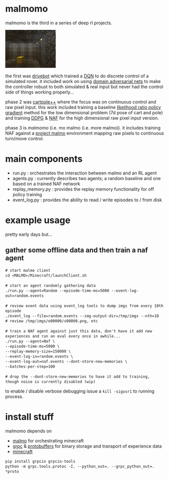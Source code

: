 # malmomo

malmomo is the third in a series of deep rl projects.

![eg_rollout](eg_rollout.gif)

the first was [drivebot](http://matpalm.com/blog/drivebot/) which trained a [DQN](https://www.cs.toronto.edu/~vmnih/docs/dqn.pdf)
to do discrete control of a simulated rover. it included work on using [domain adversarial nets](https://arxiv.org/abs/1505.07818)
to make the controller robust to both simulated & real input but never had the control side of things working properly...

phase 2 was [cartpole++](https://github.com/matpalm/cartpoleplusplus) where the focus was on continuous control and raw pixel
input. this work included training a baseline [likelihood ratio policy gradient](http://www-anw.cs.umass.edu/~barto/courses/cs687/Policy%20Gradient-printable.pdf)
method for the low dimensional problem (7d pose of cart and pole) and training [DDPG](https://arxiv.org/abs/1509.02971) &
[NAF](https://arxiv.org/abs/1603.00748) for the high dimensional raw pixel input version.

phase 3 is *malmomo* (i.e. mo malmo (i.e. more malmo)). it includes training NAF against a [project malmo](https://github.com/Microsoft/malmo)
environment mapping raw pixels to continuous turn/move control. 

# main components

* run.py : orchestrates the interaction between malmo and an RL agent
* agents.py : currently describes two agents; a random baseline and one based on a trained NAF network
* replay_memory.py : provides the replay memory functionality for off policy training
* event_log.py : provides the ability to read / write episodes to / from disk

# example usage

pretty early days but...

## gather some offline data and then train a naf agent 

```
# start malmo client
cd <MALMO>/Minecraft/launchClient.sh

# start an agent randomly gathering data
./run.py --agent=Random --episode-time-ms=5000 --event-log-out=random.events

# review event data using event_log tools to dump imgs from every 10th episode
./event_log --file=random.events --img-output-dir=/tmp/imgs --nth=10
# review /tmp/imgs/e00000/s00000.png, etc

# train a NAF agent against just this data, don't have it add new experiences and run an eval every once in awhile...
./run.py --agent=Naf \
--episode-time-ms=5000 \
--replay-memory-size=150000 \
--event-log-in=random.events \
--event-log-out=naf.events --dont-store-new-memories \
--batches-per-step=100 

# drop the --dont-store-new-memories to have it add to training, though noise is currently disabled (wip)

```

to enable / disable verbose debugging issue a `kill -sigusr1` to running process.

# install stuff

malmomo depends on 

* [malmo](https://github.com/Microsoft/malmo) for orchestrating minecraft
* [grpc](http://www.grpc.io/) & [protobuffers](https://developers.google.com/protocol-buffers/) for binary storage and transport of experience data
* [minecraft](https://minecraft.net)

```
pip install grpcio grpcio-tools
python -m grpc.tools.protoc -I. --python_out=. --grpc_python_out=. *proto
```

